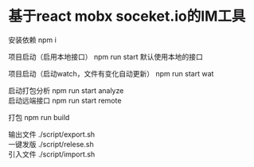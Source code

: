 # 基于react mobx soceket.io的IM工具

安装依赖 npm i  

项目启动（启用本地接口） npm run start
默认使用本地的接口

项目启动（启动watch，文件有变化自动更新） npm run start wat  

启动打包分析  npm run start analyze  
启动远端接口  npm run start remote  

打包 npm run build  

输出文件 ./script/export.sh  
一键发版 ./script/relese.sh  
引入文件 ./script/import.sh  